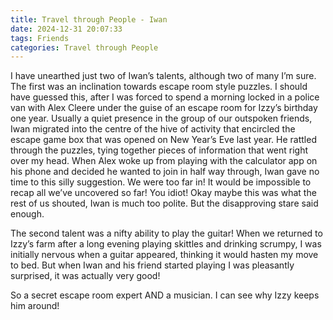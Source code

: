 ```yaml
---
title: Travel through People - Iwan
date: 2024-12-31 20:07:33
tags: Friends
categories: Travel through People
---
```

I have unearthed just two of Iwan’s talents, although two of many I’m sure. The first was an inclination towards escape room style puzzles. I should have guessed this, after I was forced to spend a morning locked in a police van with Alex Cleere under the guise of an escape room for Izzy’s birthday one year. Usually a quiet presence in the group of our outspoken friends, Iwan migrated into the centre of the hive of activity that encircled the escape game box that was opened on New Year’s Eve last year. He rattled through the puzzles, tying together pieces of information that went right over my head. When Alex woke up from playing with the calculator app on his phone and decided he wanted to join in half way through, Iwan gave no time to this silly suggestion. We were too far in! It would be impossible to recap all we’ve uncovered so far! You idiot! Okay maybe this was what the rest of us shouted, Iwan is much too polite. But the disapproving stare said enough.

The second talent was a nifty ability to play the guitar! When we returned to Izzy’s farm after a long evening playing skittles and drinking scrumpy, I was initially nervous when a guitar appeared, thinking it would hasten my move to bed. But when Iwan and his friend started playing I was pleasantly surprised, it was actually very good! 

So a secret escape room expert AND a musician. I can see why Izzy keeps him around!